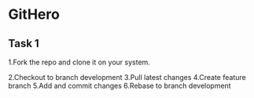 # GitHero  

## Task 1  
1.Fork the repo and clone it on your system. 

2.Checkout to branch development
3.Pull latest changes
4.Create feature branch
5.Add and commit changes
6.Rebase to branch development
